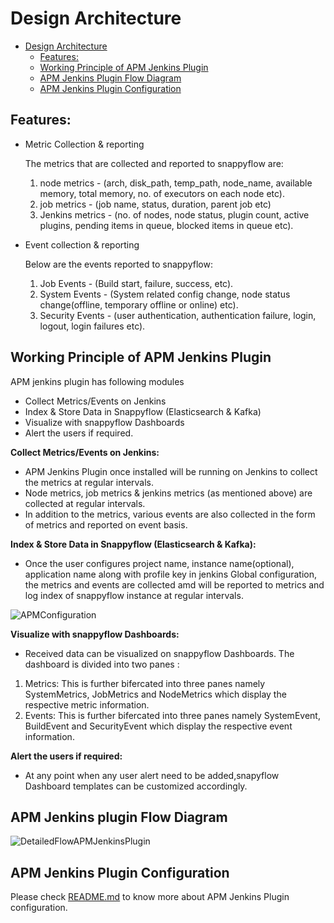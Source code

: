 # Design Architecture

- [Design Architecture](#design-architecture)
  - [Features:](#features)
  - [Working Principle of APM Jenkins Plugin](#working-principle-of-apm-jenkins-plugin)
  - [APM Jenkins Plugin Flow Diagram](#apm-jenkins-plugin-flow-diagram)  
  - [APM Jenkins Plugin Configuration](#apm-jenkins-plugin-configuration)

## **Features:**

  - Metric Collection & reporting 

    The metrics that are collected and reported to snappyflow are:

    1. node metrics - (arch, disk_path, temp_path, node_name, available memory, total memory, no. of executors on each node etc).
    2. job metrics - (job name, status, duration, parent job etc)
    3. Jenkins metrics - (no. of nodes, node status, plugin count, active plugins, pending items in queue, blocked items in queue etc).
    

  - Event collection & reporting 
  
    Below are the events reported to snappyflow:     

    1. Job Events - (Build start, failure, success, etc).
    2. System Events - (System related config change, node status change(offline, temporary offline or online) etc).
    3. Security Events - (user authentication, authentication failure, login, logout, login failures etc). 
    


## Working Principle of APM Jenkins Plugin

APM jenkins plugin has following modules

- Collect Metrics/Events on Jenkins
- Index & Store Data in Snappyflow (Elasticsearch & Kafka)
- Visualize with snappyflow Dashboards
- Alert the users if required.

**Collect Metrics/Events on Jenkins:** 

- APM Jenkins Plugin once installed will be running on Jenkins to collect the metrics at regular intervals.
- Node metrics, job metrics & jenkins metrics (as mentioned above) are collected at regular intervals.
- In addition to the metrics, various events are also collected in the form of metrics and reported on event basis.

**Index & Store Data in Snappyflow (Elasticsearch & Kafka):** 

- Once the user configures project name, instance name(optional), application name along with profile key in jenkins Global configuration, the metrics and events are collected amd will be reported to metrics and log index of snappyflow instance at regular intervals. 
  
<img src="https://github.com/maplelabs/apm-jenkins-plugin/blob/releasev2_dev/images/apmPluginConfiguration.png" alt="APMConfiguration">

**Visualize with snappyflow Dashboards:** 

- Received data can be visualized on snappyflow Dashboards. The dashboard is divided into two panes : 
1. Metrics: This is further bifercated into three panes namely SystemMetrics, JobMetrics and NodeMetrics which display the respective metric information.
2. Events: This is further bifercated into three panes namely SystemEvent, BuildEvent and SecurityEvent which display the respective event information.

**Alert the users if required:**

- At any point when any user alert need to be added,snapyflow Dashboard templates can be customized accordingly.

  
## APM Jenkins plugin Flow Diagram 

<img src="https://github.com/maplelabs/apm-jenkins-plugin/blob/releasev2_dev/images/APMJenkinsPluginFlowChart.png" alt="DetailedFlowAPMJenkinsPlugin">

## APM Jenkins Plugin Configuration

Please check [README.md](README.md) to know more about APM Jenkins Plugin configuration.
